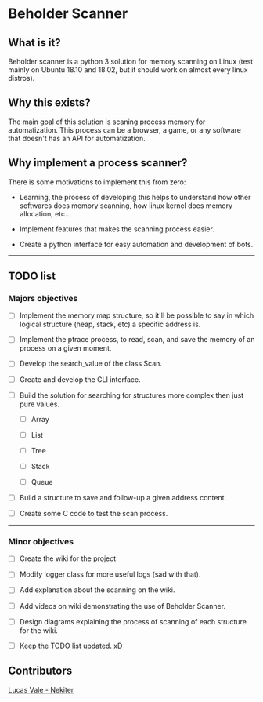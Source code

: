 # Beholder Scanner

## What is it?

Beholder scanner is a python 3 solution for memory scanning on Linux (test mainly on Ubuntu 18.10 and 18.02, but it should work on almost every linux distros). 

## Why this exists?

The main goal of this solution is scaning process memory for automatization. This process can be a browser, a game, or any software that doesn't has an API for automatization.

## Why implement a process scanner?

There is some motivations to implement this from zero:

- Learning, the process of developing this helps to understand how other softwares does memory scanning, how linux kernel does memory allocation, etc...

- Implement features that makes the scanning process easier.

- Create a python interface for easy automation and development of bots.

---
## TODO list


### Majors objectives

- [ ] Implement the memory map structure, so it'll be possible to say in which logical structure (heap, stack, etc) a specific address is.

- [ ] Implement the ptrace process, to read, scan, and save the memory of an process on a given moment.

- [ ] Develop the search_value of the class Scan.

- [ ] Create and develop the CLI interface.

- [ ] Build the solution for searching for structures more complex then just pure values.

  - [ ] Array  

  - [ ] List

  - [ ] Tree

  - [ ] Stack

  - [ ] Queue

- [ ] Build a structure to save and follow-up a given address content.

- [ ] Create some C code to test the scan process.
---

### Minor objectives

- [ ] Create the wiki for the project

- [ ] Modify logger class for more useful logs (sad with that).

- [ ] Add explanation about the scanning on the wiki.

- [ ] Add videos on wiki demonstrating the use of Beholder Scanner.

- [ ] Design diagrams explaining the process of scanning of each structure for the wiki.

- [ ] Keep the TODO list updated. xD

## Contributors

[Lucas Vale - Nekiter](https://stackoverflow.com/users/9380597/lucas-ara%c3%bajo)